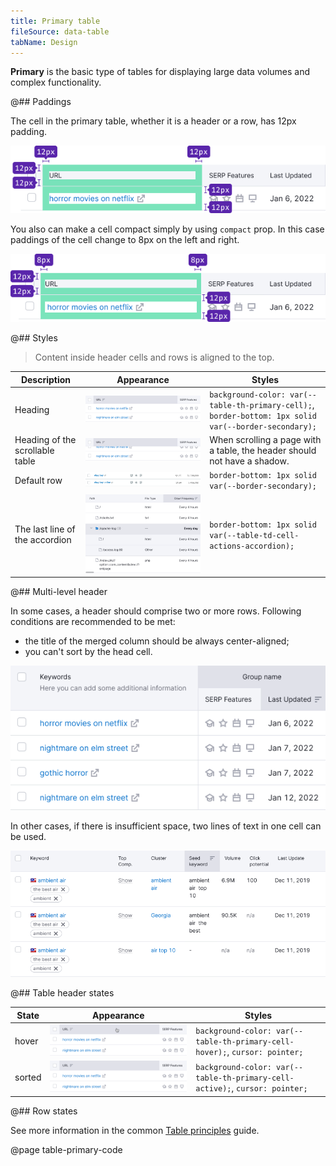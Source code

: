 ```yaml
---
title: Primary table
fileSource: data-table
tabName: Design
---
```


**Primary** is the basic type of tables for displaying large data volumes and complex functionality.

@## Paddings

The cell in the primary table, whether it is a header or a row, has 12px padding.

![primary scheme](static/primary-paddings.png)

You also can make a cell compact simply by using `compact` prop. In this case paddings of the cell change to 8px on the left and right.

![compact scheme](static/primary-compact-paddings.png)

@## Styles

> Content inside header cells and rows is aligned to the top.

| Description                     | Appearance                                | Styles                                                                        |
| ------------------------------- | ----------------------------------------- | ----------------------------------------------------------------------------- |
| Heading                         | ![th styles](static/th-styles.png)        | `background-color: var(--table-th-primary-cell);`, `border-bottom: 1px solid var(--border-secondary);` |
| Heading of the scrollable table | ![th styles](static/th-styles-scroll.png) | When scrolling a page with a table, the header should not have a shadow.      |
| Default row                     | ![td default](static/td-default.png)      | `border-bottom: 1px solid var(--border-secondary);`                                   |
| The last line of the accordion  | ![table accordion](static/accordion.png)  | `border-bottom: 1px solid var(--table-td-cell-actions-accordion);`                                   |

@## Multi-level header

In some cases, a header should comprise two or more rows. Following conditions are recommended to be met:

- the title of the merged column should be always center-aligned;
- you can't sort by the head cell.

![table head example](static/two-row-head.png)

In other cases, if there is insufficient space, two lines of text in one cell can be used.

![table head example](static/two-row-name-head.png)

@## Table header states

| State  | Appearance                         | Styles                                                |
| ------ | ---------------------------------- | ----------------------------------------------------- |
| hover  | ![th hover](static/th-hover.png)   | `background-color: var(--table-th-primary-cell-hover);`, `cursor: pointer;` |
| sorted | ![th sorted](static/th-styles.png) | `background-color: var(--table-th-primary-cell-active);`, `cursor: pointer;` |

@## Row states

See more information in the common [Table principles](/table-group/table/#a1c3dd) guide.

@page table-primary-code
